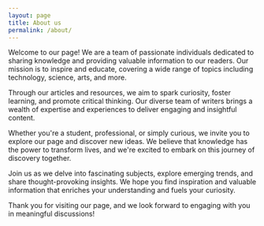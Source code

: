 ```yaml
---
layout: page
title: About us
permalink: /about/
---
```

Welcome to our page! We are a team of passionate individuals dedicated to sharing knowledge and providing valuable information to our readers. Our mission is to inspire and educate, covering a wide range of topics including technology, science, arts, and more.

Through our articles and resources, we aim to spark curiosity, foster learning, and promote critical thinking. Our diverse team of writers brings a wealth of expertise and experiences to deliver engaging and insightful content.

Whether you're a student, professional, or simply curious, we invite you to explore our page and discover new ideas. We believe that knowledge has the power to transform lives, and we're excited to embark on this journey of discovery together.

Join us as we delve into fascinating subjects, explore emerging trends, and share thought-provoking insights. We hope you find inspiration and valuable information that enriches your understanding and fuels your curiosity.

Thank you for visiting our page, and we look forward to engaging with you in meaningful discussions!


